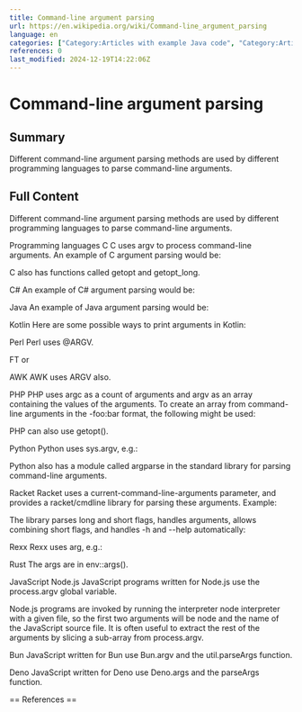 ```yaml
---
title: Command-line argument parsing
url: https://en.wikipedia.org/wiki/Command-line_argument_parsing
language: en
categories: ["Category:Articles with example Java code", "Category:Articles with example PHP code", "Category:Articles with example Python (programming language) code", "Category:Articles with example Racket code", "Category:Articles with short description", "Category:Command shells", "Category:Short description matches Wikidata"]
references: 0
last_modified: 2024-12-19T14:22:06Z
---
```


# Command-line argument parsing

## Summary

Different command-line argument parsing methods are used by different programming languages to parse command-line arguments.

## Full Content

Different command-line argument parsing methods are used by different programming languages to parse command-line arguments.

Programming languages
C
C uses argv to process command-line arguments.
An example of C argument parsing would be:

C also has functions called getopt and getopt_long.

C#
An example of C# argument parsing would be:

Java
An example of Java argument parsing would be:

Kotlin
Here are some possible ways to print arguments in Kotlin:

Perl
Perl uses @ARGV.

FT
or

AWK
AWK uses ARGV also.

PHP
PHP uses argc as a count of arguments and argv as an array containing the values of the arguments. To create an array from command-line arguments in the -foo:bar format, the following might be used:

PHP can also use getopt().

Python
Python uses sys.argv, e.g.:

Python also has a module called argparse in the standard library for parsing command-line arguments.

Racket
Racket uses a current-command-line-arguments parameter, and provides a racket/cmdline library for parsing these arguments.  Example:

The library parses long and short flags, handles arguments, allows combining short flags, and handles -h and --help automatically:

Rexx
Rexx uses arg, e.g.:

Rust
The args are in env::args().

JavaScript
Node.js
JavaScript programs written for Node.js use the process.argv global variable.

Node.js programs are invoked by running the interpreter node interpreter with a given file, so the first two arguments will be node and the name of the JavaScript source file. It is often useful to extract the rest of the arguments by slicing a sub-array from process.argv.

Bun
JavaScript written for Bun use Bun.argv and the util.parseArgs function.

Deno
JavaScript written for Deno use Deno.args and the parseArgs function.


== References ==
